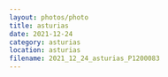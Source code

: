 ```yaml
---
layout: photos/photo
title: asturias
date: 2021-12-24
category: asturias
location: asturias
filename: 2021_12_24_asturias_P1200083
---
```

